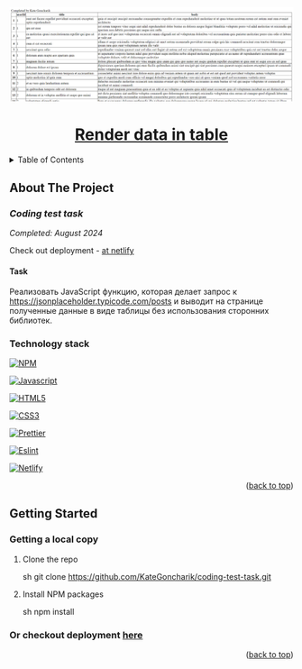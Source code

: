 <a name="readme-top"></a>

<div align="center">
  <a href='https://github.com/KateGoncharik/coding-test-task.git'>
  <img src='./src/assets/img/result.png'>
    <h1 align="center">Render data in table</h1>
  </a>
</div>

<!-- TABLE OF CONTENTS -->
<details>
  <summary>Table of Contents</summary>
  <ol>
    <li>
      <a href="#about-the-project">About The Project</a>
      <ul>
        <li><a href="#technology-stack">Technology stack</a></li>
      </ul>
    </li>
    <li>
      <a href="#getting-started">Getting Started</a>
      <ul>
       <li><a href="#installation">Installation</a></li>
      </ul>
    </li>

  </ol>
</details>

<!-- ABOUT THE PROJECT -->

## About The Project

### _Coding test task_

_Completed: August 2024_

Check out deployment - [at netlify](https://practice-2-table-generation.netlify.app/)

#### Task

Реализовать JavaScript функцию, которая делает запрос к <https://jsonplaceholder.typicode.com/posts> и выводит на странице полученные данные в виде таблицы без использования сторонних библиотек.

### Technology stack

[![NPM][NPM]][NPM-url]

[![Javascript][Javascript]][Javascript-url]

[![HTML5][HTML5]][HTML5-url]

[![CSS3][CSS3]][CSS3-url]

[![Prettier][Prettier]][Prettier-url]

[![Eslint][Eslint]][Eslint-url]

[![Netlify][Netlify]][Netlify-url]

<p align="right">(<a href="#readme-top">back to top</a>)</p>

<!-- GETTING STARTED -->

## Getting Started

### Getting a local copy

1. Clone the repo

   sh
   git clone <https://github.com/KateGoncharik/coding-test-task.git>

2. Install NPM packages

   sh
   npm install

### Or checkout deployment [here](https://github.com/KateGoncharik/coding-test-task.git)

<p align="right">(<a href="#readme-top">back to top</a>)</p>

[NPM]: https://img.shields.io/badge/NPM-%23CB3837.svg?style=for-the-badge&logo=npm&logoColor=white
[NPM-url]: https://www.npmjs.com
[HTML5]: https://img.shields.io/badge/html5-%23E34F26.svg?style=for-the-badge&logo=html5&logoColor=white
[HTML5-url]: https://html.com/html5/
[Prettier]: https://img.shields.io/badge/prettier-1A2C34?style=for-the-badge&logo=prettier&logoColor=F7BA3E
[Prettier-url]: https://prettier.io/
[Eslint]: https://img.shields.io/badge/eslint-3A33D1?style=for-the-badge&logo=eslint&logoColor=white
[Eslint-url]: https://eslint.org/
[CSS3]: https://img.shields.io/badge/CSS3-1572B6?style=for-the-badge&logo=css3&logoColor=white
[CSS3-url]: https://ru.wikipedia.org/wiki/CSS
[Javascript]: https://img.shields.io/badge/JavaScript-323330?style=for-the-badge&logo=javascript&logoColor=F7DF1E
[Javascript-url]: https://developer.mozilla.org/en-US/docs/Learn/JavaScript/First_steps/What_is_JavaScript
[Netlify]: https://img.shields.io/badge/netlify-%23000000.svg?style=for-the-badge&logo=netlify&logoColor=#00C7B7
[Netlify-url]: https://www.netlify.com/
